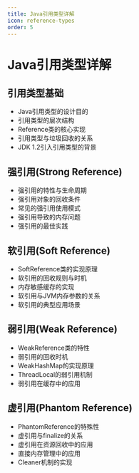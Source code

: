 ```yaml
---
title: Java引用类型详解
icon: reference-types
order: 5
---
```


# Java引用类型详解

## 引用类型基础

- Java引用类型的设计目的
- 引用类型的层次结构
- Reference类的核心实现
- 引用类型与垃圾回收的关系
- JDK 1.2引入引用类型的背景

## 强引用(Strong Reference)

- 强引用的特性与生命周期
- 强引用对象的回收条件
- 常见的强引用使用模式
- 强引用导致的内存问题
- 强引用的最佳实践

## 软引用(Soft Reference)

- SoftReference类的实现原理
- 软引用的回收规则与时机
- 内存敏感缓存的实现
- 软引用与JVM内存参数的关系
- 软引用的典型应用场景

## 弱引用(Weak Reference)

- WeakReference类的特性
- 弱引用的回收时机
- WeakHashMap的实现原理
- ThreadLocal的弱引用机制
- 弱引用在缓存中的应用

## 虚引用(Phantom Reference)

- PhantomReference的特殊性
- 虚引用与finalize的关系
- 虚引用在资源回收中的应用
- 直接内存管理中的应用
- Cleaner机制的实现

